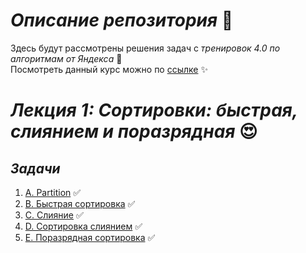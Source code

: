 # ***Описание репозитория*** :book:
Здесь будут рассмотрены решения задач с *тренировок 4.0 по алгоритмам от Яндекса* :diamond_shape_with_a_dot_inside:
<br>
Посмотреть данный курс можно по [ссылке](https://yandex.ru/yaintern/algorithm-training) :sparkles:

# ***Лекция 1: Сортировки: быстрая, слиянием и поразрядная*** :heart_eyes:
## ***Задачи***
1) [A. Partition]() :white_check_mark:
2) [B. Быстрая сортировка]() :white_check_mark:
3) [C. Слияние]() :white_check_mark:
4) [D. Сортировка слиянием]() :white_check_mark:
5) [E. Поразрядная сортировка]() :white_check_mark: